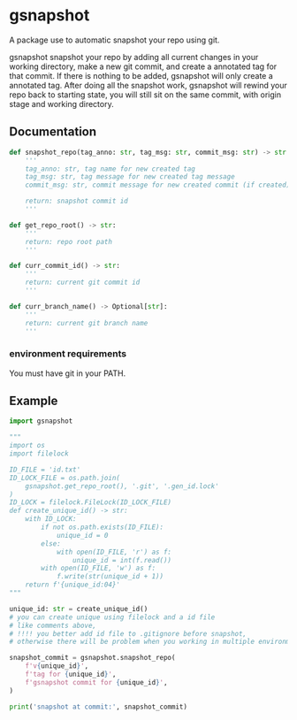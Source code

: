 # gsnapshot

A package use to automatic snapshot your repo using git.

gsnapshot snapshot your repo by adding all current changes
in your working directory, make a new git commit, and create
a annotated tag for that commit. If there is nothing to be
added, gsnapshot will only create a annotated tag.
After doing all the snapshot work, gsnapshot will rewind
your repo back to starting state, you will still sit on the
same commit, with origin stage and working directory.

## Documentation

```python
def snapshot_repo(tag_anno: str, tag_msg: str, commit_msg: str) -> str:
    '''
    tag_anno: str, tag name for new created tag
    tag_msg: str, tag message for new created tag message
    commit_msg: str, commit message for new created commit (if created)

    return: snapshot commit id
    '''

def get_repo_root() -> str:
    '''
    return: repo root path
    '''

def curr_commit_id() -> str:
    '''
    return: current git commit id
    '''

def curr_branch_name() -> Optional[str]:
    '''
    return: current git branch name
    '''
```

### environment requirements
You must have git in your PATH.

## Example

```python
import gsnapshot

"""
import os
import filelock

ID_FILE = 'id.txt'
ID_LOCK_FILE = os.path.join(
    gsnapshot.get_repo_root(), '.git', '.gen_id.lock'
)
ID_LOCK = filelock.FileLock(ID_LOCK_FILE)
def create_unique_id() -> str:
    with ID_LOCK:
        if not os.path.exists(ID_FILE):
            unique_id = 0
        else:
            with open(ID_FILE, 'r') as f:
                unique_id = int(f.read())            
        with open(ID_FILE, 'w') as f:
            f.write(str(unique_id + 1))
    return f'{unique_id:04}'
"""

unique_id: str = create_unique_id() 
# you can create unique using filelock and a id file 
# like comments above, 
# !!!! you better add id file to .gitignore before snapshot,
# otherwise there will be problem when you working in multiple environment.

snapshot_commit = gsnapshot.snapshot_repo(
    f'v{unique_id}', 
    f'tag for {unique_id}',
    f'gsnapshot commit for {unique_id}',
)

print('snapshot at commit:', snapshot_commit)

```


